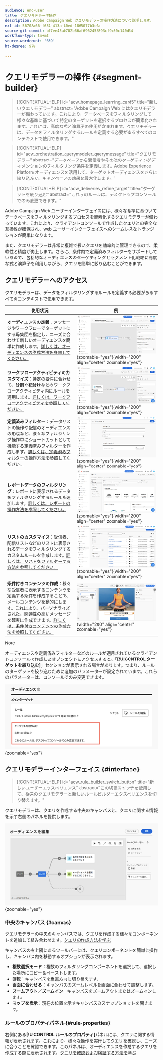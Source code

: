 ```yaml
---
audience: end-user
title: クエリモデラーの操作
description: Adobe Campaign Web クエリモデラーの操作方法について説明します。
exl-id: 56708a66-f654-413a-80ed-1865077b3c0a
source-git-commit: bf7ee45a0702b66af6962453893cf9c50c140d54
workflow-type: tm+mt
source-wordcount: '639'
ht-degree: 97%

---
```


# クエリモデラーの操作 {#segment-builder}

>[!CONTEXTUALHELP]
>id="acw_homepage_learning_card5"
>title="新しいクエリモデラー"
>abstract="Adobe Campaign Web にはクエリモデラーが備わっています。これにより、データベースをフィルタリングして様々な基準に基づいて特定のターゲットを選択するプロセスが簡素化されます。これには、高度な式と演算子の使用が含まれます。クエリモデラーは、データをフィルタリングするルールを定義する必要があるすべてのコンテキストで使用できます。"

>[!CONTEXTUALHELP]
>id="acw_orchestration_querymodeler_querymessage"
>title="クエリモデラー"
>abstract="データベースから受信者やその他のターゲティングディメンションのフィルタリング条件を定義します。Adobe Experience Platform オーディエンスを活用して、ターゲットオーディエンスをさらに絞り込んで、キャンペーンの効果を最大化します。"

>[!CONTEXTUALHELP]
>id="acw_deliveries_refine_target"
>title="ターゲットを絞り込む"
>abstract="これらのルールは、デスクトップコンソールでのみ変更できます。"

Adobe Campaign Web ユーザーインターフェイスには、様々な基準に基づいてデータベースをフィルタリングするプロセスを簡素化するクエリモデラーが備わっています。これにより、クライアントコンソールで作成したクエリとの完全な互換性が確保され、web ユーザーインターフェイスへのシームレスなトランジションが簡単になります。

また、クエリモデラーは非常に複雑で長いクエリを効率的に管理できるので、柔軟性と精度が向上します。さらに、条件内で定義済みフィルターをサポートしているので、包括的なオーディエンスのターゲティングとセグメント化戦略に高度な式と演算子を利用しながら、クエリを簡単に絞り込むことができます。

## クエリモデラーへのアクセス

クエリモデラーは、データをフィルタリングするルールを定義する必要があるすべてのコンテキストで使用できます。

| 使用状況 | 例 |
|  ---  |  ---  |
| **オーディエンスの定義**：メッセージやワークフローでターゲットにする母集団を指定し、ニーズに合わせて新しいオーディエンスを簡単に作成します。[詳しくは、オーディエンスの作成方法を参照してください。](../audience/one-time-audience.md) | ![](assets/access-audience.png){zoomable="yes"}{width="200" align="center" zoomable="yes"} |
| **ワークフローアクティビティのカスタマイズ**：特定の要件に合わせて、**分割**&#x200B;や&#x200B;**紐付け**&#x200B;などのワークフローアクティビティ内にルールを適用します。[詳しくは、ワークフローアクティビティを参照してください。](../workflows/activities/about-activities.md) | ![](assets/access-workflow.png){zoomable="yes"}{width="200" align="center" zoomable="yes"} |
| **定義済みフィルター**：データリストの操作や配信のオーディエンスの形成など、様々なフィルタリング操作中にショートカットとして機能する定義済みフィルターを作成します。[詳しくは、定義済みフィルターの操作方法を参照してください。](../get-started/predefined-filters.md) | ![](assets/access-predefined-filter.png){zoomable="yes"}{width="200" align="center" zoomable="yes"} |
| **レポートデータのフィルタリング**：レポートに表示されるデータをフィルタリングするルールを追加します。[詳しくは、レポートの操作方法を参照してください。](../reporting/gs-reports.md) | ![](assets/access-reports.png){zoomable="yes"}{width="200" align="center" zoomable="yes"} |
| **リストのカスタマイズ**：受信者、配信リストなどのリストに表示されるデータをフィルタリングするカスタムルールを作成します。[詳しくは、リストをフィルターする方法を参照してください。](../get-started/list-filters.md#list-built-in-filters) | ![](assets/access-lists.png){zoomable="yes"}{width="200" align="center" zoomable="yes"} |
| **条件付きコンテンツの作成**：様々な受信者に表示するコンテンツを定義する条件を作成することで、メールコンテンツを動的にします。これにより、パーソナライズされた、関連性の高いメッセージを確実に作成できます。[詳しくは、条件付きコンテンツの作成方法を参照してください。](../personalization/conditions.md) | ![](assets/conditional-content.png){width="200" align="center" zoomable="yes"} |

>[!NOTE]
>
>オーディエンスや定義済みフィルターなどのルールが適用されているクライアントコンソールで作成したオブジェクトにアクセスすると、「**[!UICONTROL ターゲットを絞り込む]**」セクションが表示される場合があります。つまり、ルールのターゲットを絞り込むために追加のパラメーターが設定されています。これらのパラメーターは、コンソールでのみ変更できます。
>
>![](assets/target-warning.png){zoomable="yes"}

## クエリモデラーインターフェイス {#interface}

>[!CONTEXTUALHELP]
>id="acw_rule_builder_switch_button"
>title="新しいユーザーエクスペリエンス"
>abstract="この切替スイッチを使用して、従来のクエリモデラーと新しいルールビルダーエクスペリエンスを切り替えます。"

クエリモデラーは、クエリを作成する中央のキャンバスと、クエリに関する情報を示す右側のパネルを提供します。

![](assets/query-interface.png){zoomable="yes"}

### 中央のキャンバス {#canvas}

クエリモデラーの中央のキャンバスでは、クエリを作成する様々なコンポーネントを追加して組み合わせます。[クエリの作成方法を学ぶ](build-query.md)

キャンバスの右上隅にあるツールバーには、クエリコンポーネントを簡単に操作し、キャンバス内を移動するオプションが表示されます。

* **複数選択モード**：複数のフィルタリングコンポーネントを選択して、選択した場所にコピー＆ペーストします。
* **回転**：キャンバスを垂直方向に切り替えます。
* **画面に合わせる**：キャンバスのズームレベルを画面に合わせて調整します。
* **ズームアウト**／**ズームイン**：キャンバスをズームアウトまたはズームインします。
* **マップを表示**：現在の位置を示すキャンバスのスナップショットを開きます。

### ルールのプロパティパネル {#rule-properties}

右側にある&#x200B;**[!UICONTROL ルールのプロパティ]**&#x200B;パネルには、クエリに関する情報が表示されます。これにより、様々な操作を実行してクエリを確認し、ニーズに合うことを確認できます。このパネルは、オーディエンスを作成するクエリを作成する際に表示されます。[クエリを確認および検証する方法を学ぶ](build-query.md#check-and-validate-your-query)
